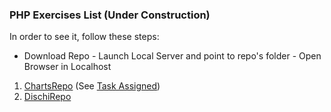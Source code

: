 ### PHP Exercises List (Under Construction)

  In order to see it, follow these steps:
- Download Repo - Launch Local Server and point to repo's folder - Open Browser in Localhost

1. [ChartsRepo](https://github.com/Giampaolo1/php-adv-charts) (See [Task Assigned](https://docs.google.com/document/d/13fTzkUB6mOO0-nUt664OLq73nbVmxs5ljpCvNlpHnyE/edit))
2. [DischiRepo](https://github.com/Giampaolo1/php-ajax-dischi)
